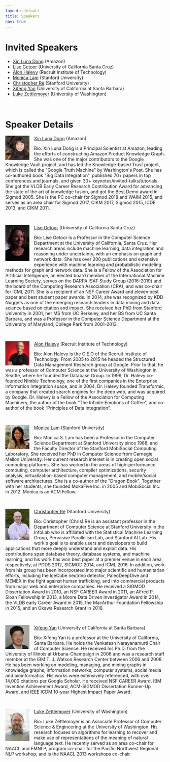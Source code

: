```yaml
---
layout: default
title: Speakers
nav: true
---
```


# Invited Speakers
+ [Xin Luna Dong](http://lunadong.com/)  (Amazon)
+ [Lise Getoor](https://getoor.soe.ucsc.edu/)  (University of California Santa Cruz)
+ [Alon Halevy](https://homes.cs.washington.edu/~alon/)  (Recruit Institute of Technology)
+ [Monica Lam](https://suif.stanford.edu/~lam/)  (Stanford University)
+ [Christopher Ré](https://cs.stanford.edu/people/chrismre/)  (Stanford University)
+ [Xifeng Yan](http://www.cs.ucsb.edu/~xyan/)  (University of California at Santa Barbara)
+ [Luke Zettlemoyer](https://www.cs.washington.edu/people/faculty/lsz)  (University of Washington)

<br>

# Speaker Details

<img align="left" src="images/LunaDong.jpg" width="15%" style="margin: 0px 15px 5px 0px;"> [Xin Luna Dong](http://lunadong.com/)  (Amazon)

Bio: Xin Luna Dong is a Principal Scientist at Amazon, leading the efforts of constructing Amazon Product Knowledge Graph. She was one of the major contributors to the Google Knowledge Vault project, and has led the Knowledge-based Trust project, which is called the "Google Truth Machine" by Washington's Post. She has co-authored book "Big Data Integration", published 70+ papers in top conferences and journals, and given 30+ keynotes/invited-talks/tutorials. She got the VLDB Early Career Research Contribution Award for advancing the state of the art of knowledge fusion, and got the Best Demo award in Sigmod 2005. She is the PC co-chair for Sigmod 2018 and WAIM 2015, and serves as an area chair for Sigmod 2017, CIKM 2017, Sigmod 2015, ICDE 2013, and CIKM 2011.

<br>

<img align="left" src="images/Lise.jpg" width="15%" style="margin: 0px 15px 5px 0px;"> [Lise Getoor](https://getoor.soe.ucsc.edu/)  (University of California Santa Cruz)

Bio: Lise Getoor is a Professor in the Computer Science Department at the University of California, Santa Cruz. Her research areas include machine learning, data integration and reasoning under uncertainty, with an emphasis on graph and network data. She has over 200 publications and extensive experience with machine learning and probabilistic modeling methods for graph and network data. She is a Fellow of the Association for Artificial Intelligence, an elected board member of the International Machine Learning Society, serves on the DARPA ISAT Study Group (2016-2019) and the board of the Computing Research Association (CRA), and was co-chair for ICML 2011. She is a recipient of an NSF Career Award and eleven best paper and best student paper awards. In 2014, she was recognized by KDD Nuggets as one of the emerging research leaders in data mining and data science based on citation and impact. She received her PhD from Stanford University in 2001, her MS from UC Berkeley, and her BS from UC Santa Barbara, and was a Professor in the Computer Science Department at the University of Maryland, College Park from 2001-2013.

<br>


<img align="left" src="images/Alon.jpg" width="15%" style="margin: 0px 15px 5px 0px;"> [Alon Halevy](https://homes.cs.washington.edu/~alon/)  (Recruit Institute of Technology)

Bio: Alon Halevy is the C.E.O of the Recruit Institute of Technology. From 2005 to 2015 he headed the Structured Data Management Research group at Google. Prior to that, he was a professor of Computer Science at the University of Washington in Seattle, where he founded the Database Group. In 1999, Dr. Halevy co-founded Nimble Technology, one of the first companies in the Enterprise Information Integration space, and in 2004, Dr. Halevy founded Transformic, a company that created search engines for the deep web, and was acquired by Google. Dr. Halevy is a Fellow of the Association for Computing Machinery, the author of the book “The Infinite Emotions of Coffee”, and co-author of the book “Principles of Data Integration”.

<br>

<img align="left" src="images/MonicaLam.jpg" width="15%" style="margin: 0px 15px 5px 0px;"> [Monica Lam](https://suif.stanford.edu/~lam/)  (Stanford University)

Bio: Monica S. Lam has been a Professor in the Computer Science Department at Stanford University since 1988, and the Faculty Director of the Stanford MobiSocial Computing Laboratory. She received her PhD in Computer Science from Carnegie Mellon University. Her current research interest is in creating open social computing platforms. She has worked in the areas of high-performance computing, computer architecture, compiler optimizations, security analysis, virtualization-based computer management, and mobile/social software architectures. She is a co-author of the "Dragon Book". Together with her students, she founded MokaFive Inc. in 2005 and MobiSocial Inc. in 2012. Monica is an ACM Fellow.


<br>


<img align="left" src="images/ChrisRe.jpg" width="15%" style="margin: 0px 15px 5px 0px;"> [Christopher Ré](https://cs.stanford.edu/people/chrismre/)  (Stanford University)

Bio: Christopher (Chris) Ré is an assistant professor in the Department of Computer Science at Stanford University in the InfoLab who is affiliated with the Statistical Machine Learning Group, Pervasive Parallelism Lab, and Stanford AI Lab. His work's goal is to enable users and developers to build applications that more deeply understand and exploit data. His contributions span database theory, database systems, and machine learning, and his work has won best paper at a premier venue in each area, respectively, at PODS 2012, SIGMOD 2014, and ICML 2016. In addition, work from his group has been incorporated into major scientific and humanitarian efforts, including the IceCube neutrino detector, PaleoDeepDive and MEMEX in the fight against human trafficking, and into commercial products from major web and enterprise companies. He received a SIGMOD Dissertation Award in 2010, an NSF CAREER Award in 2011, an Alfred P. Sloan Fellowship in 2013, a Moore Data Driven Investigator Award in 2014, the VLDB early Career Award in 2015, the MacArthur Foundation Fellowship in 2015, and an Okawa Research Grant in 2016.

<br>


<img align="left" src="images/XifengYan.jpg" width="15%" style="margin: 0px 15px 5px 0px;"> [Xifeng Yan](http://www.cs.ucsb.edu/~xyan/)  (University of California at Santa Barbara)

Bio: Xifeng Yan is a professor at the University of California, Santa Barbara. He holds the Venkatesh Narayanamurti Chair of Computer Science. He received his Ph.D. from the University of Illinois at Urbana-Champaign in 2006 and was a research staff member at the IBM T. J. Watson Research Center between 2006 and 2008. He has been working on modeling, managing, and mining graphs in knowledge graphs, information networks, computer systems, social media and bioinformatics. His works were extensively referenced, with over 14,000 citations per Google Scholar.  He received NSF CAREER Award, IBM Invention Achievement Award, ACM-SIGMOD Dissertation Runner-Up Award, and IEEE ICDM 10-year Highest Impact Paper Award.

<br>


<img align="left" src="images/Luke.jpg" width="15%" style="margin: 0px 15px 0px 0px;"> [Luke Zettlemoyer](https://www.cs.washington.edu/people/faculty/lsz)  (University of Washington)

Bio: Luke Zettlemoyer is an Associate Professor of Computer Science & Engineering at the University of Washington. His research focuses on algorithms for learning to recover and make use of representations of the meaning of natural language text. He recently served as an area co-chair for NAACL and EMNLP, program co-chair for the Pacific Northwest Regional NLP workshop, and is the NAACL 2013 workshops co-chair.

<br>
